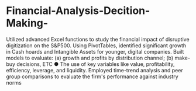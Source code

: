 # Financial-Analysis-Decition-Making-
Utilized advanced Excel functions to study the financial impact of disruptive digitization on the S&P500. Using PivotTables, identified significant growth in Cash hoards and Intangible Assets for younger, digital companies. Built models to evaluate: (a) growth and profits by distribution channel; (b) make-buy decisions, ETC ●	The use of key variables like value, profitability, efficiency, leverage, and liquidity. Employed time-trend analysis and peer group comparisons to evaluate the firm's performance against industry norms
